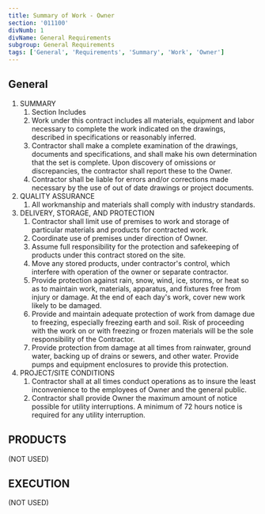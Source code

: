 ```yaml
---
title: Summary of Work - Owner
section: '011100'
divNumb: 1
divName: General Requirements
subgroup: General Requirements
tags: ['General', 'Requirements', 'Summary', 'Work', 'Owner']
---
```


## General

1. SUMMARY
   1. Section Includes
   2. Work under this contract includes all materials, equipment and labor necessary to complete the work indicated on the drawings, described in specifications or reasonably inferred.
   3. Contractor shall make a complete examination of the drawings, documents and specifications, and shall make his own determination that the set is complete. Upon discovery of omissions or discrepancies, the contractor shall report these to the Owner.
   4. Contractor shall be liable for errors and/or corrections made necessary by the use of out of date drawings or project documents.
2. QUALITY ASSURANCE
   1. All workmanship and materials shall comply with industry standards.
3. DELIVERY, STORAGE, AND PROTECTION
   1. Contractor shall limit use of premises to work and storage of particular materials and products for contracted work.
   2. Coordinate use of premises under direction of Owner.
   3. Assume full responsibility for the protection and safekeeping of products under this contract stored on the site.
   4. Move any stored products, under contractor's control, which interfere with operation of the owner or separate contractor.
   5. Provide protection against rain, snow, wind, ice, storms, or heat so as to maintain work, materials, apparatus, and fixtures free from injury or damage. At the end of each day's work, cover new work likely to be damaged.
   6. Provide and maintain adequate protection of work from damage due to freezing, especially freezing earth and soil. Risk of proceeding with the work on or with freezing or frozen materials will be the sole responsibility of the Contractor.
   7. Provide protection from damage at all times from rainwater, ground water, backing up of drains or sewers, and other water. Provide pumps and equipment enclosures to provide this protection.
4. PROJECT/SITE CONDITIONS
    1. Contractor shall at all times conduct operations as to insure the least inconvenience to the employees of Owner and the general public.
    2. Contractor shall provide Owner the maximum amount of notice possible for utility interruptions. A minimum of 72 hours notice is required for any utility interruption.

## PRODUCTS

(NOT USED)

## EXECUTION

(NOT USED)
